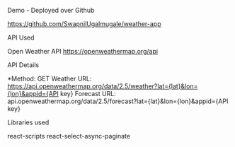 
Demo - Deployed over Github 

https://github.com/SwapnilUgalmugale/weather-app



API Used

Open Weather API
https://openweathermap.org/api


API Details

*Method: GET
 Weather URL: https://api.openweathermap.org/data/2.5/weather?lat={lat}&lon={lon}&appid={API key}
 Forecast URL: api.openweathermap.org/data/2.5/forecast?lat={lat}&lon={lon}&appid={API key}


Libraries used

react-scripts
react-select-async-paginate

